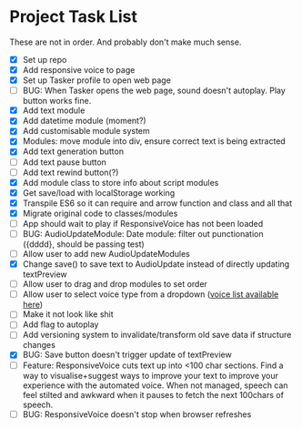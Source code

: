 # Project Task List

These are not in order. And probably don't make much sense.

- [x] Set up repo
- [x] Add responsive voice to page
- [x] Set up Tasker profile to open web page
- [ ] BUG: When Tasker opens the web page, sound doesn't autoplay. Play button works fine.
- [x] Add text module
- [x] Add datetime module (moment?)
- [x] Add customisable module system
- [x] Modules: move module into div, ensure correct text is being extracted
- [x] Add text generation button
- [ ] Add text pause button
- [ ] Add text rewind button(?)
- [x] Add module class to store info about script modules
- [x] Get save/load with localStorage working
- [x] Transpile ES6 so it can require and arrow function and class and all that
- [x] Migrate original code to classes/modules
- [ ] App should wait to play if ResponsiveVoice has not been loaded
- [ ] BUG: AudioUpdateModule: Date module: filter out punctionation ({dddd}, should be passing test)
- [ ] Allow user to add new AudioUpdateModules
- [x] Change save() to save text to AudioUpdate instead of directly updating textPreview
- [ ] Allow user to drag and drop modules to set order
- [ ] Allow user to select voice type from a dropdown ([voice list available here](https://responsivevoice.org/))
- [ ] Make it not look like shit
- [ ] Add flag to autoplay
- [ ] Add versioning system to invalidate/transform old save data if structure changes
- [x] BUG: Save button doesn't trigger update of textPreview
- [ ] Feature: ResponsiveVoice cuts text up into <100 char sections. Find a way to visualise+suggest ways to improve your text to improve your experience with the automated voice. When not managed, speech can feel stilted and awkward when it pauses to fetch the next 100chars of speech.
- [ ] BUG: ResponsiveVoice doesn't stop when browser refreshes
